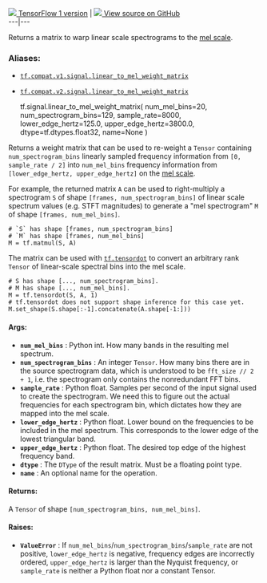 [ ![](https://tensorflow.google.cn/images/tf_logo_32px.png) TensorFlow 1
version](/versions/r1.15/api_docs/python/tf/signal/linear_to_mel_weight_matrix)
|  [ ![](https://tensorflow.google.cn/images/GitHub-Mark-32px.png) View source
on GitHub
](https://github.com/tensorflow/tensorflow/blob/r2.0/tensorflow/python/ops/signal/mel_ops.py#L91-L213)  
---|---  
  
Returns a matrix to warp linear scale spectrograms to the [mel
scale](https://en.wikipedia.org/wiki/Mel_scale).

### Aliases:

  * [`tf.compat.v1.signal.linear_to_mel_weight_matrix`](/api_docs/python/tf/signal/linear_to_mel_weight_matrix)
  * [`tf.compat.v2.signal.linear_to_mel_weight_matrix`](/api_docs/python/tf/signal/linear_to_mel_weight_matrix)

    
    
    tf.signal.linear_to_mel_weight_matrix(
        num_mel_bins=20,
        num_spectrogram_bins=129,
        sample_rate=8000,
        lower_edge_hertz=125.0,
        upper_edge_hertz=3800.0,
        dtype=tf.dtypes.float32,
        name=None
    )
    

Returns a weight matrix that can be used to re-weight a `Tensor` containing
`num_spectrogram_bins` linearly sampled frequency information from `[0,
sample_rate / 2]` into `num_mel_bins` frequency information from
`[lower_edge_hertz, upper_edge_hertz]` on the [mel
scale](https://en.wikipedia.org/wiki/Mel_scale).

For example, the returned matrix `A` can be used to right-multiply a
spectrogram `S` of shape `[frames, num_spectrogram_bins]` of linear scale
spectrum values (e.g. STFT magnitudes) to generate a "mel spectrogram" `M` of
shape `[frames, num_mel_bins]`.

    
    
    # `S` has shape [frames, num_spectrogram_bins]
    # `M` has shape [frames, num_mel_bins]
    M = tf.matmul(S, A)
    

The matrix can be used with
[`tf.tensordot`](https://tensorflow.google.cn/api_docs/python/tf/tensordot) to
convert an arbitrary rank `Tensor` of linear-scale spectral bins into the mel
scale.

    
    
    # S has shape [..., num_spectrogram_bins].
    # M has shape [..., num_mel_bins].
    M = tf.tensordot(S, A, 1)
    # tf.tensordot does not support shape inference for this case yet.
    M.set_shape(S.shape[:-1].concatenate(A.shape[-1:]))
    

#### Args:

  * **`num_mel_bins`** : Python int. How many bands in the resulting mel spectrum.
  * **`num_spectrogram_bins`** : An integer `Tensor`. How many bins there are in the source spectrogram data, which is understood to be `fft_size // 2 + 1`, i.e. the spectrogram only contains the nonredundant FFT bins.
  * **`sample_rate`** : Python float. Samples per second of the input signal used to create the spectrogram. We need this to figure out the actual frequencies for each spectrogram bin, which dictates how they are mapped into the mel scale.
  * **`lower_edge_hertz`** : Python float. Lower bound on the frequencies to be included in the mel spectrum. This corresponds to the lower edge of the lowest triangular band.
  * **`upper_edge_hertz`** : Python float. The desired top edge of the highest frequency band.
  * **`dtype`** : The `DType` of the result matrix. Must be a floating point type.
  * **`name`** : An optional name for the operation.

#### Returns:

A `Tensor` of shape `[num_spectrogram_bins, num_mel_bins]`.

#### Raises:

  * **`ValueError`** : If `num_mel_bins`/`num_spectrogram_bins`/`sample_rate` are not positive, `lower_edge_hertz` is negative, frequency edges are incorrectly ordered, `upper_edge_hertz` is larger than the Nyquist frequency, or `sample_rate` is neither a Python float nor a constant Tensor.

